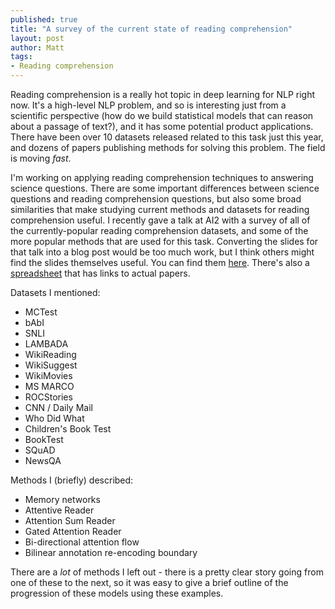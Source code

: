 ```yaml
---
published: true
title: "A survey of the current state of reading comprehension"
layout: post
author: Matt
tags:
- Reading comprehension
---
```


Reading comprehension is a really hot topic in deep learning for NLP right now.  It's a high-level
NLP problem, and so is interesting just from a scientific perspective (how do we build statistical
models that can reason about a passage of text?), and it has some potential product applications.
There have been over 10 datasets released related to this task just this year, and dozens of
papers publishing methods for solving this problem.  The field is moving _fast_.

I'm working on applying reading comprehension techniques to answering science questions.  There are
some important differences between science questions and reading comprehension questions, but also
some broad similarities that make studying current methods and datasets for reading comprehension
useful.  I recently gave a talk at AI2 with a survey of all of the currently-popular reading
comprehension datasets, and some of the more popular methods that are used for this task.
Converting the slides for that talk into a blog post would be too much work, but I think others
might find the slides themselves useful.  You can find them
[here](https://docs.google.com/presentation/d/1Y5y7xXmWBPkxEzOhP_PrV40FpLxEPXo41SGYzw8zKcA/edit?usp=sharing).
There's also a
[spreadsheet](https://docs.google.com/spreadsheets/d/1CC9a96nLhOFf7O6uJIyv_E8frHpUa7ciwKZlpmcUtmc/edit#gid=0)
that has links to actual papers.

Datasets I mentioned:
- MCTest
- bAbI
- SNLI
- LAMBADA
- WikiReading
- WikiSuggest
- WikiMovies
- MS MARCO
- ROCStories
- CNN / Daily Mail
- Who Did What
- Children's Book Test
- BookTest
- SQuAD
- NewsQA

Methods I (briefly) described:
- Memory networks
- Attentive Reader
- Attention Sum Reader
- Gated Attention Reader
- Bi-directional attention flow
- Bilinear annotation re-encoding boundary

There are a _lot_ of methods I left out - there is a pretty clear story going from one of these to
the next, so it was easy to give a brief outline of the progression of these models using these
examples.
